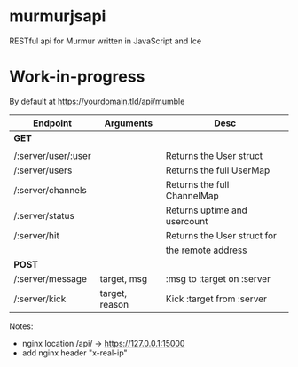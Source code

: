 # murmurjsapi
RESTful api for Murmur written in JavaScript and Ice

# Work-in-progress

By default at https://yourdomain.tld/api/mumble

| Endpoint              |    Arguments                  | Desc                          |
|---                    |---                            |---                            |
| **GET**               |                               |                               |
|                       |                               |                               |
| /:server/user/:user   |                               | Returns the User struct       |
| /:server/users        |                               | Returns the full UserMap      |
| /:server/channels     |                               | Returns the full ChannelMap   |
| /:server/status       |                               | Returns uptime and usercount  |
| /:server/hit          |                               | Returns the User struct for   |
|                       |                               | the remote address            |
| **POST**              |                               |                               |
| /:server/message      | target, msg                   | :msg to :target on :server    |
| /:server/kick         | target, reason                | Kick :target from :server     |

Notes:
- nginx location /api/ -> https://127.0.0.1:15000
- add nginx header "x-real-ip"
